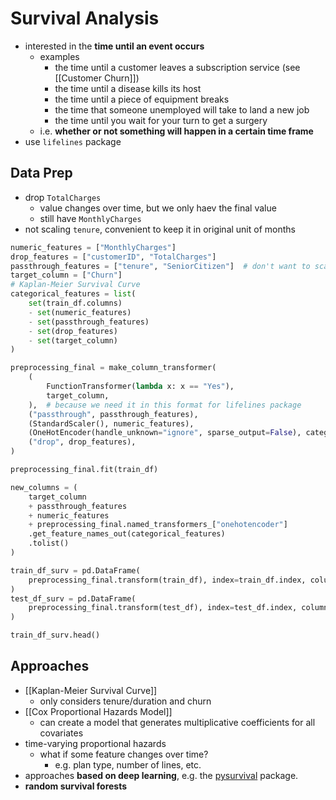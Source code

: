 # Survival Analysis
- interested in the **time until an event occurs**
	- examples
		- the time until a customer leaves a subscription service (see [[Customer Churn]])
		- the time until a disease kills its host
		- the time until a piece of equipment breaks
		- the time that someone unemployed will take to land a new job
		- the time until you wait for your turn to get a surgery
	- i.e. **whether or not something will happen in a certain time frame**
- use `lifelines` package
## Data Prep
- drop `TotalCharges`
	- value changes over time, but we only haev the final value
	- still have `MonthlyCharges`
- not scaling `tenure`, convenient to keep it in original unit of months
```python
numeric_features = ["MonthlyCharges"]
drop_features = ["customerID", "TotalCharges"]
passthrough_features = ["tenure", "SeniorCitizen"]  # don't want to scale tenure
target_column = ["Churn"]
# Kaplan-Meier Survival Curve
categorical_features = list(
    set(train_df.columns)
    - set(numeric_features)
    - set(passthrough_features)
    - set(drop_features)
    - set(target_column)
)

preprocessing_final = make_column_transformer(
    (
        FunctionTransformer(lambda x: x == "Yes"),
        target_column,
    ),  # because we need it in this format for lifelines package
    ("passthrough", passthrough_features),
    (StandardScaler(), numeric_features),
    (OneHotEncoder(handle_unknown="ignore", sparse_output=False), categorical_features),
    ("drop", drop_features),
)

preprocessing_final.fit(train_df)

new_columns = (
    target_column
    + passthrough_features
    + numeric_features
    + preprocessing_final.named_transformers_["onehotencoder"]
    .get_feature_names_out(categorical_features)
    .tolist()
)

train_df_surv = pd.DataFrame(
    preprocessing_final.transform(train_df), index=train_df.index, columns=new_columns
)
test_df_surv = pd.DataFrame(
    preprocessing_final.transform(test_df), index=test_df.index, columns=new_columns
)

train_df_surv.head()
```
## Approaches
- [[Kaplan-Meier Survival Curve]]
	- only considers tenure/duration and churn
- [[Cox Proportional Hazards Model]]
	- can create a model that generates multiplicative coefficients for all covariates
- time-varying proportional hazards
	- what if some feature changes over time?
		- e.g. plan type, number of lines, etc.
- approaches **based on deep learning**, e.g. the [pysurvival](https://square.github.io/pysurvival/) package.
- **random survival forests**